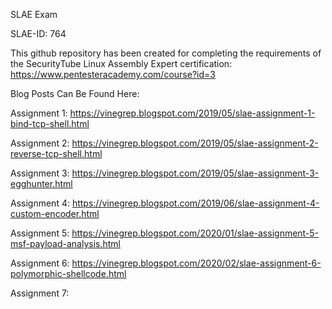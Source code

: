 SLAE Exam

SLAE-ID: 764

This github repository has been created for completing the requirements of the SecurityTube Linux Assembly Expert certification: https://www.pentesteracademy.com/course?id=3

Blog Posts Can Be Found Here:

Assignment 1: https://vinegrep.blogspot.com/2019/05/slae-assignment-1-bind-tcp-shell.html

Assignment 2: https://vinegrep.blogspot.com/2019/05/slae-assignment-2-reverse-tcp-shell.html

Assignment 3: https://vinegrep.blogspot.com/2019/05/slae-assignment-3-egghunter.html

Assignment 4: https://vinegrep.blogspot.com/2019/06/slae-assignment-4-custom-encoder.html

Assignment 5: https://vinegrep.blogspot.com/2020/01/slae-assignment-5-msf-payload-analysis.html

Assignment 6: https://vinegrep.blogspot.com/2020/02/slae-assignment-6-polymorphic-shellcode.html

Assignment 7: 
